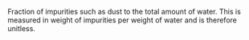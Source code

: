 Fraction of impurities such as dust to the total amount of water. This is measured in weight of impurities per weight of water and is therefore unitless.